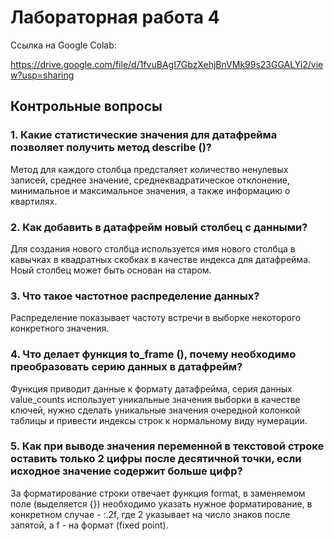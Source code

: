 # Лабораторная работа 4

Ссылка на Google Colab:

https://drive.google.com/file/d/1fvuBAgI7GbzXehjBnVMk99s23GGALYi2/view?usp=sharing

## Контрольные вопросы

### 1. Какие статистические значения для датафрейма позволяет получить метод describe ()?

Метод для каждого столбца предсталяет количество ненулевых записей, среднее значение, среднеквадратическое отклонение, минимальное и максимальное значения, а также информацию о квартилях.

### 2. Как добавить в датафрейм новый столбец с данными?

Для создания нового столбца используется имя нового столбца в кавычках в квадратных скобках в качестве индекса для датафрейма. Ноый столбец может быть основан на старом.

### 3. Что такое частотное распределение данных?

Распределение показывает частоту встречи в выборке некоторого конкретного значения.

### 4. Что делает функция to_frame (), почему необходимо преобразовать серию данных в датафрейм?

Функция приводит данные к формату датафрейма, серия данных value_counts использует уникальные значения выборки в качестве ключей, нужно сделать уникальные значения очередной колонкой таблицы и привести индексы строк к нормальному виду нумерации.

### 5. Как при выводе значения переменной в текстовой строке оставить только 2 цифры после десятичной точки, если исходное значение содержит больше цифр?

За форматирование строки отвечает функция format, в заменяемом поле (выделяется {}) необходимо указать нужное форматирование, в конкретном случае - :.2f, где 2 указывает на число знаков после запятой, а f - на формат (fixed point).
